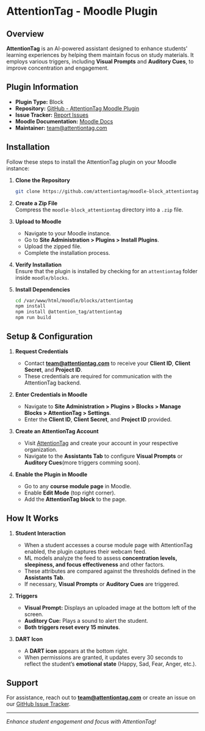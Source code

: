 # AttentionTag - Moodle Plugin

## Overview
**AttentionTag** is an AI-powered assistant designed to enhance students' learning experiences by helping them maintain focus on study materials. It employs various triggers, including **Visual Prompts** and **Auditory Cues**, to improve concentration and engagement.

## Plugin Information
- **Plugin Type:** Block
- **Repository:** [GitHub - AttentionTag Moodle Plugin](https://github.com/attentiontag/moodle-block_attentiontag)
- **Issue Tracker:** [Report Issues](https://github.com/attentiontag/moodle-block_attentiontag/issues)
- **Moodle Documentation:** [Moodle Docs](https://docs.moodle.org/405/en/index.php?title=AttentionTag&action=edit)
- **Maintainer:** [team@attentiontag.com](mailto:team@attentiontag.com)

## Installation
Follow these steps to install the AttentionTag plugin on your Moodle instance:

1. **Clone the Repository**  
   ```sh
   git clone https://github.com/attentiontag/moodle-block_attentiontag.git
   ```

2. **Create a Zip File**  
   Compress the `moodle-block_attentiontag` directory into a `.zip` file.

3. **Upload to Moodle**  
   - Navigate to your Moodle instance.
   - Go to **Site Administration > Plugins > Install Plugins**.
   - Upload the zipped file.
   - Complete the installation process.

4. **Verify Installation**  
   Ensure that the plugin is installed by checking for an `attentiontag` folder inside `moodle/blocks`.

5. **Install Dependencies**  
   ```sh
   cd /var/www/html/moodle/blocks/attentiontag
   npm install
   npm install @attention_tag/attentiontag
   npm run build
   ```

## Setup & Configuration
1. **Request Credentials**  
   - Contact **team@attentiontag.com** to receive your **Client ID**, **Client Secret**, and **Project ID**.
   - These credentials are required for communication with the AttentionTag backend.

2. **Enter Credentials in Moodle**  
   - Navigate to **Site Administration > Plugins > Blocks > Manage Blocks > AttentionTag > Settings**.
   - Enter the **Client ID**, **Client Secret**, and **Project ID** provided.

3. **Create an AttentionTag Account**  
   - Visit [AttentionTag](https://app.attentiontag.com) and create your account in your respective organization.
   - Navigate to the **Assistants Tab** to configure **Visual Prompts** or **Auditory Cues**(more triggers comming soon).

4. **Enable the Plugin in Moodle**  
   - Go to any **course module page** in Moodle.
   - Enable **Edit Mode** (top right corner).
   - Add the **AttentionTag block** to the page.

## How It Works
1. **Student Interaction**
   - When a student accesses a course module page with AttentionTag enabled, the plugin captures their webcam feed.
   - ML models analyze the feed to assess **concentration levels, sleepiness, and focus effectiveness** and other factors.
   - These attributes are compared against the thresholds defined in the **Assistants Tab**.
   - If necessary, **Visual Prompts** or **Auditory Cues** are triggered.

2. **Triggers**
   - **Visual Prompt:** Displays an uploaded image at the bottom left of the screen.
   - **Auditory Cue:** Plays a sound to alert the student.
   - **Both triggers reset every 15 minutes**.

3. **DART Icon**
   - A **DART icon** appears at the bottom right.
   - When permissions are granted, it updates every 30 seconds to reflect the student’s **emotional state** (Happy, Sad, Fear, Anger, etc.).

## Support
For assistance, reach out to **[team@attentiontag.com](mailto:team@attentiontag.com)** or create an issue on our [GitHub Issue Tracker](https://github.com/attentiontag/moodle-block_attentiontag/issues).


---
*Enhance student engagement and focus with AttentionTag!*

